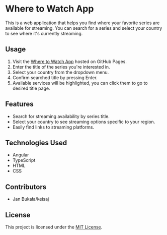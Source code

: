 # Where to Watch App

This is a web application that helps you find where your favorite series are available for streaming. You can search for a series and select your country to see where it's currently streaming.

## Usage

1. Visit the [Where to Watch App](https://keisaj.github.io/Where-to-watch-app/) hosted on GitHub Pages.
2. Enter the title of the series you're interested in.
3. Select your country from the dropdown menu.
4. Confirm searched title by pressing Enter.
5. Available services will be highlighted, you can click them to go to desired title page.

## Features

- Search for streaming availability by series title.
- Select your country to see streaming options specific to your region.
- Easily find links to streaming platforms.

## Technologies Used

- Angular
- TypeScript
- HTML
- CSS



## Contributors

- Jan Bukała/keisaj

## License

This project is licensed under the [MIT License](LICENSE).
